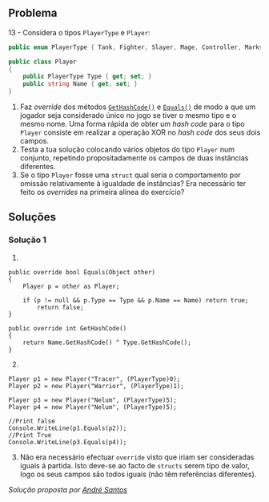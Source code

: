 ## Problema

13 - Considera o tipos `PlayerType` e `Player`:

```cs
public enum PlayerType { Tank, Fighter, Slayer, Mage, Controller, Marksmen }
```

```cs
public class Player
{
    public PlayerType Type { get; set; }
    public string Name { get; set; }
}
```

1.  Faz _override_ dos métodos
    [`GetHashCode()`](https://docs.microsoft.com/dotnet/api/system.object.gethashcode)
    e [`Equals()`](https://docs.microsoft.com/dotnet/api/system.object.equals)
    de modo a que um jogador seja considerado único no jogo se tiver o mesmo
    tipo e o mesmo nome. Uma forma rápida de obter um _hash code_ para o tipo
    `Player` consiste em realizar a operação XOR no _hash code_ dos seus dois
    campos.
2.  Testa a tua solução colocando vários objetos do tipo `Player` num conjunto,
    repetindo propositadamente os campos de duas instâncias diferentes.
3.  Se o tipo `Player` fosse uma `struct` qual seria o comportamento por
    omissão relativamente à igualdade de instâncias? Era necessário ter feito
    os _overrides_ na primeira alínea do exercício?
    
    
## Soluções

### Solução 1

1. 

```
public override bool Equals(Object other)
{
	Player p = other as Player;

	if (p != null && p.Type == Type && p.Name == Name) return true;
		return false;
}

public override int GetHashCode()
{
	return Name.GetHashCode() ^ Type.GetHashCode();
}
```

2. 

```
Player p1 = new Player("Tracer", (PlayerType)0);
Player p2 = new Player("Warrior", (PlayerType)1);

Player p3 = new Player("Nelum", (PlayerType)5);
Player p4 = new Player("Nelum", (PlayerType)5);

//Print false
Console.WriteLine(p1.Equals(p2));
//Print True
Console.WriteLine(p3.Equals(p4));
```
            
3. Não era necessário efectuar `override` visto que iriam ser consideradas iguais
á partida. Isto deve-se ao facto de `structs` serem tipo de valor, logo os seus
campos são todos iguais (não têm referências diferentes).

*Solução proposta por [André Santos](https://github.com/Snigy24)*
